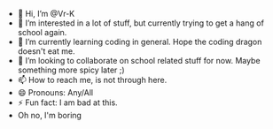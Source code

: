 - 👋 Hi, I’m @Vr-K
- 👀 I’m interested in a lot of stuff, but currently trying to get a hang of school again.
- 🌱 I’m currently learning coding in general. Hope the coding dragon doesn't eat me.
- 💞️ I’m looking to collaborate on school related stuff for now. Maybe something more spicy later ;)
- 📫 How to reach me, is not through here.
- 😄 Pronouns: Any/All
- ⚡ Fun fact: I am bad at this.
- Oh no, I'm boring 

<!---
Vr-K/Vr-K is a ✨ special ✨ repository because its `README.md` (this file) appears on your GitHub profile.
You can click the Preview link to take a look at your changes.
--->
